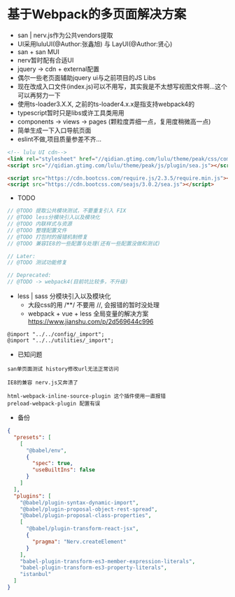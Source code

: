 # 基于Webpack的多页面解决方案

- san | nerv.js作为公共vendors提取
- UI采用luluUI(@Author:张鑫旭) 与 LayUI(@Author:贤心)
- san + san MUI
- nerv暂时配有合适UI
- jquery -> cdn + external配置
- 偶尔一些老页面辅助jquery ui与之前项目的JS Libs
- 现在改成入口文件(index.js)可以不用写，其实我是不太想写视图文件啊...这个可以再努力一下
- 使用ts-loader3.X.X, 之前的ts-loader4.x.x是指支持webpack4的
- typescript暂时只是libs或许工具类用用
- components -> views -> pages (颗粒度弄细一点，复用度稍微高一点)
- 简单生成一下入口导航页面
- eslint不做,项目质量参差不齐...
    
```html
<!-- lulu UI cdn-->
<link rel="stylesheet" href="//qidian.gtimg.com/lulu/theme/peak/css/common/ui.css">
<script src="//qidian.gtimg.com/lulu/theme/peak/js/plugin/sea.js"></script>

<script src="https://cdn.bootcss.com/require.js/2.3.5/require.min.js"></script>
<script src="https://cdn.bootcss.com/seajs/3.0.2/sea.js"></script>
```

- TODO

```js 
// @TODO 提取公共模块测试，不要重复引入 FIX 
// @TODO less分模块引入以及模块化
// @TODO 内联样式与资源
// @TODO 整理配置文件
// @TODO 打包时的报错机制修复
// @TODO 兼容IE8的一些配置与处理(还有一些配置没做和测试)

// Later: 
// @TODO 测试功能修复

// Deprecated:
// @TODO -> webpack4(目前坑比较多，不升级)
```

- less | sass 分模块引入以及模块化
    - 大段css的用 /**/ 不要用 //, 会报错的暂时没处理    
    - webpack + vue + less 全局变量的解决方案 https://www.jianshu.com/p/2d569644c996

```
@import "../../config/_import";
@import "../../utilities/_import";

```

- 已知问题

```
san单页面测试 history修改url无法正常访问

IE8的兼容 nerv.js又奔溃了

html-webpack-inline-source-plugin 这个插件使用一直报错 
preload-webpack-plugin 配置有误
```
    
- 备份

```json
{
  "presets": [
    [
      "@babel/env",
      {
        "spec": true,
        "useBuiltIns": false
      }
    ]
  ],
  "plugins": [
    "@babel/plugin-syntax-dynamic-import",
    "@babel/plugin-proposal-object-rest-spread",
    "@babel/plugin-proposal-class-properties",
    [
      "@babel/plugin-transform-react-jsx",
      {
        "pragma": "Nerv.createElement"
      }
    ],
    "babel-plugin-transform-es3-member-expression-literals",
    "babel-plugin-transform-es3-property-literals",
    "istanbul"
  ]
}

```    